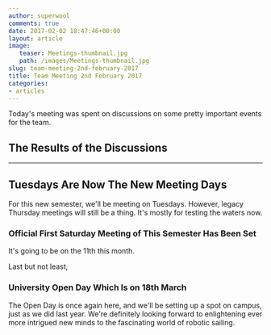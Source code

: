 ```yaml
---
author: superwool
comments: true
date: 2017-02-02 18:47:46+00:00
layout: article
image:
   teaser: Meetings-thumbnail.jpg
   path: /images/Meetings-thumbnail.jpg
slug: team-meeting-2nd-february-2017
title: Team Meeting 2nd February 2017
categories:
- articles
---
```


Today's meeting was spent on discussions on some pretty important events for the team.

## The Results of the Discussions
------
## Tuesdays Are Now The New Meeting Days
For this new semester, we'll be meeting on Tuesdays. However, legacy Thursday meetings will still be a thing. It's mostly for testing the waters now.

### Official First Saturday Meeting of This Semester Has Been Set
It's going to be on the 11th this month.

Last but not least,
### University Open Day Which Is on 18th March
The Open Day is once again here, and we'll be setting up a spot on campus, just as we did last year. We're definitely looking forward to enlightening ever more intrigued new minds to the fascinating world of robotic sailing.
